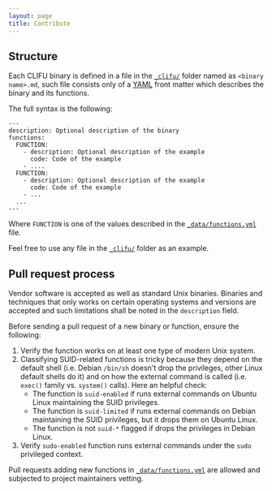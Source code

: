 ```yaml
---
layout: page
title: Contribute
---
```


## Structure

Each CLIFU binary is defined in a file in the [`_clifu/`] folder named as `<binary name>.md`, such file consists only of a [YAML] front matter which describes the binary and its functions.

The full syntax is the following:

```
---
description: Optional description of the binary
functions:
  FUNCTION:
    - description: Optional description of the example
      code: Code of the example
    - ....
  FUNCTION:
    - description: Optional description of the example
      code: Code of the example
    - ...
  ...
---
```

Where `FUNCTION` is one of the values described in the [`_data/functions.yml`] file.

Feel free to use any file in the [`_clifu/`] folder as an example.

## Pull request process

Vendor software is accepted as well as standard Unix binaries. Binaries and techniques that only works on certain operating systems and versions are accepted and such limitations shall be noted in the `description` field.

Before sending a pull request of a new binary or function, ensure the following:

1. Verify the function works on at least one type of modern Unix system.
2. Classifying SUID-related functions is tricky because they depend on the default shell (i.e. Debian `/bin/sh` doesn't drop the privileges, other Linux default shells do it) and on how the external command is called (i.e. `exec()` family vs. `system()` calls). Here an helpful check:
   - The function is `suid-enabled` if runs external commands on Ubuntu Linux maintaining the SUID privileges.
   - The function is `suid-limited` if runs external commands on Debian maintaining the SUID privileges, but it drops them on Ubuntu Linux.
   - The function is not `suid-*` flagged if drops the privileges in Debian Linux.
3. Verify `sudo-enabled` function runs external commands under the `sudo` privileged context.

Pull requests adding new functions in [`_data/functions.yml`] are allowed and subjected to project maintainers vetting.

[YAML]: http://yaml.org/
[`_clifu/`]: https://github.com/cli-fu/cli-fu.github.io/tree/master/_clifu
[`_data/functions.yml`]: https://github.com/cli-fu/cli-fu.github.io/blob/master/_data/functions.yml

